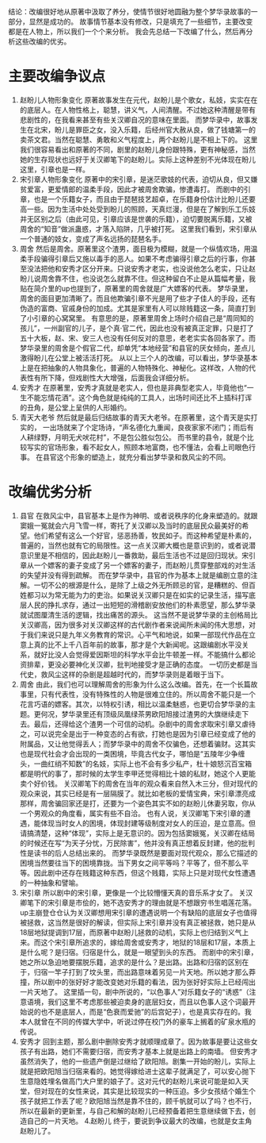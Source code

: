 结论：改编很好地从原著中汲取了养分，使情节很好地圆融为整个梦华录故事的一部分，显然是成功的。
故事情节基本没有修改，只是填充了一些细节，主要改变都是在人物上，所以我们一个个来分析。
我会先总结一下改编了什么，然后再分析这些改编的优劣。
# 主要改编争议点
1. 赵盼儿人物形象变化
原著故事发生在元代，赵盼儿是个歌女，私妓，实实在在的底层人。在人物性格上，聪慧，讲义气，人间清醒。不过她这种清醒是带有悲剧性的，在我看来甚至有些关汉卿自况的意味在里面。
而梦华录中，故事发生在北宋，盼儿是罪臣之女，没入乐籍，后经州官大赦从良，做了钱塘第一的卖茶文君。当然在聪慧、勇敢和义气程度上，两个赵盼儿是不相上下的。
这里我们很容易看出和原著的不同，剧里的赵盼儿身份跟特殊，更有神秘感，当然她的生存现状也远好于关汉卿笔下的赵盼儿。实际上这种差别不光体现在盼儿这里，引章也是一样。
2. 宋引章人物形象变化
原著中的宋引章，是迷茫歌妓的代表，迫切从良，但又嫌贫爱富，更爱情郎的温柔手段，因此才被周舍欺骗，惨遭毒打。
而剧中的引章，也是一个乐籍女子，而且由于琵琶技艺超卓，在乐籍身份估计比盼儿还要高一些。因为生活中处处受到盼儿的照顾，天真烂漫，但是在了解到乐工乐妓并无区别之后（由此可见，引章应该是世袭的乐籍），迫切要脱离乐籍，又被周舍的“知音”做派蛊惑，才落入陷阱，几乎被打死。
这里我们看到，宋引章从一个普通的妓女，变成了声名远扬的琵琶名手。
2. 周舍
然后是周舍。原著里这个渣男，面目极为模糊，就是一个纵情欢场，用温柔手段骗得引章后又施以毒手的恶人。如果不考虑骗得引章之后的行事，你甚至没法把他和安秀才区分开来。只说安秀才老实，也没说他怎么老实，只让赵盼儿说周舍靠不住，也没说怎么就靠不住。但这种留白不止是从篇幅考量，我贴在简介里的up也提到了，原著里的周舍就是广大嫖客的代表。
梦华录里，周舍的面目更加清晰了。而且他欺骗引章不光是用了些才子佳人的手段，还有伪造的富商、官戚身份的加成。尤其是家里有人可以除贱籍这一条，简直打到了小引章的心窝窝里。
有意思的是，原著里周舍上场时介绍自己是“周同知的孩儿”，一州副官的儿子，是个真·官二代，因此也没有被真正定罪，只是打了五十大板，赵、宋、安三人也没有任何反对的意思，老老实实各回各家了。而梦华录里的周舍是个假官二代，却单凭“本地经营”和县官的厌女倾向，差点儿激得盼儿在公堂上被活活打死。
从以上三个人的改编，可以看出，梦华录基本上是在把抽象的人物具象化，普遍的人物特殊化、神秘化。这样改，人物的代表性有所下降，但戏剧性大大增强，后面我会详细分析。
3. 安秀才
在原著里，安秀才真就是老实人，但也是非典型老实人，毕竟他也“一生不能忘情花酒”。这个角色就是纯纯的工具人，出场时间还比不上插科打诨的丑角，是公堂上呈供的人形婚约。
4. 青天大老爷
然后就是最后归结故事的青天大老爷。在原著里，这个青天是实打实的， 一出场就来了个定场诗，“声名德化九重闻，良夜家家不闭门；雨后有人耕绿野，月明无犬吠花村”，不是包公胜似包公。
而书里的县令，就是个比较写实的官场形象，看不起女人，照顾本地富商，也不懂法，会看上司眼色行事。
在县官这个形象的塑造上，就充分看出梦华录和救风尘的不同。
# 改编优劣分析
1. 县官
在救风尘中，县官基本上是作为神明、或者说秩序的化身来塑造的。就跟窦娥一冤就会六月飞雪一样，寄托了关汉卿以及当时的底层民众最美好的希望。他们希望有这么一个好官，惩恶扬善，牧民如子。而这种希望是朴素的，普遍的，当然也就有它的局限性。这一点关汉卿大概也是意识到的，或者说潜意识里是不相信的，因此赵盼儿一番救助，最后生活也不过是回归现状。宋引章从一个嫖客的妻子变成了另一个嫖客的妻子，而赵盼儿贯穿整部戏的对生活的失望并没有得到疏解。
而在梦华录中，县官的作为基本上就是编剧立意的注解。一切不公的根源是什么，是除了上级之外无所顾忌的官，是糟糕的、但百姓都习以为常无能为力的吏治。如果说关汉卿只是在如实的记录生活，描写底层人民的挣扎求存，通过一出短短的滑稽剧安放他们的朴素愿望，那么梦华录就试图厘清生活的逻辑，找出痛苦的源头。
这当然不是说梦华录的主创格局比关汉卿高，因为很多对关汉卿这样的古代剧作者来说闻所未闻的伟大思想，对于我们来说只是九年义务教育的常识。心平气和地说，如果一部现代作品在立意上真的比不上千八百年前的故事，那才是个大新闻呢。这跟编剧水平没关系，就好比没人会觉得爱因斯坦的科学水平会比牛顿差一样。不能搞什么都论资排辈，更没必要神化关汉卿，批判地接受才是正确的态度。
一切历史都是当代史，救风尘这样的杂剧是超越时代的，而梦华录则是着眼于当下。
2. 周舍
由此，我们也可以理解周舍的形象为什么这么改编。首先，在一个长篇故事里，只有代表性，没有特殊性的人物是很难立住的。所以周舍不能只是一个花言巧语的嫖客。其次，以特权引诱，相比以温柔魅惑，也更切合梦华录的主题。更何况，梦华录里还有顶级凤凰绿茶男欧阳旭接过渣男的大旗继续走下去。最后，还得给这个渣男一个可信的动机。杂剧中的周舍求取宋引章又虐待之，可以说完全是出于一种变态的占有欲，打她也是因为引章已经变成了他的附属品，又让他觉得丢人；而梦华录中的周舍不仅骗色，还想着骗财。这其实也是现代社会才会出现的一类困境，毕竟古代女子，哪怕是“五陵年少争缠头，一曲红绡不知数”的名妓，实际上也不会有多少私产，杜十娘怒沉百宝箱都是明代的事了，那时候的太学生李甲还觉得相比十娘的私财，她这个人更能卖个好价钱。
关汉卿笔下的周舍在当年的观众看来自然入木三分，但对现代的观众来说，其实已经是有一层隔膜了。就比如老板的爱情宝典，宋引章漂亮成那样，周舍骗回家还是打，还要为一个姿色其实不如的赵盼儿休妻另取，你从一个男观众的角度看，属实有些不自洽。
也有人说，关汉卿笔下宋引章的遭遇，能体现当时女人的困境，体现封建等级制度对女人的压迫，是立意高。但请搞清楚，这种“体现”，实际上是无意识的。因为包括窦娥冤，关汉卿在结局的时候还在写“为天子分忧，万民除害”，他并没有真正想着反封建，他的批判性是读书的后人总结出来的。
而梦华录既然是要面对现代观众，那么它描述的困境当然要往当下的困境靠拢。当下男女之间平等吗？平等了，但不那么平等。因此剧中还存在贱籍这种东西，但这个贱籍，实际上只是对现代女性遭遇的一种抽象和譬喻。
3. 宋引章
所以剧中的宋引章，更像是一个比较懵懂天真的音乐系才女了。
关汉卿笔下的宋引章是市侩的，她不选安秀才的理由就是不想跟穷书生唱莲花落。up主崩登仓仓认为关汉卿想用宋引章的遭遇说明一个有缺陷的底层女子也值得被拯救，这当然是很好的解读，但实际上宋引章并没有真正被拯救，她只是从18层地狱提调到17层，而原著中赵盼儿拯救的动机，实际上也归结到义气上来。而这个宋引章所追求的，嫁给周舍或安秀才，地狱的18层和17层，本质上是什么呢？是归宿。归宿是什么，就是一眼望到头的东西。
而剧中的宋引章，她之所以急迫地要摆脱乐籍，追求的是什么？是出路。出路和归宿的区别在于，归宿一竿子打到了坟头里，而出路意味着另见一片天地。所以她才那么莽撞，所以剧中的张好好才能改变她对乐籍的看法，因为张好好实际上已经闯出一片天地了。
这里插一句，剧中所说的，“以色事人”对乐籍女子的“诱惑”（注意语境，我们这里不考虑那些被迫卖身的底层妇女，而且以色事人这个词最开始说的也不是底层人，而是“色衰而爱驰”的后宫妃子），也是真实存在的。我本人就曾在不同的传媒大学中，听说过停在校门外的豪车上搁着的矿泉水瓶的传说。
3. 安秀才
回到主题，那么剧中删除安秀才就顺理成章了。因为故事是要让这些女孩子有出路，她们不需要归宿，而安秀才基本上就是出路上的南墙。
但安秀才虽然消失了，他的一些遗产倒是过继给了欧阳旭。剧集一开始的盼儿，实际上就是把欧阳旭当归宿来看的。她觉得嫁给进士这辈子就满足了，可以安心抛下生意隐姓埋名做高门大户里的娘子了。这对元代的赵盼儿来说可能是如入天堂，但对现在的女性来说，其实是比较现实的一种压迫。多少女孩结个婚生个孩子就把工作丢了呢？欧阳旭当然是靠不住的，顾千帆就可以了吗？也不行，所以在最新的更新里，与自己和解的赵盼儿已经预备着把生意继续做下去，创造自己的一片天地。
4.赵盼儿
终于，要说到争议最大的改编，也就是女主角赵盼儿了。

 